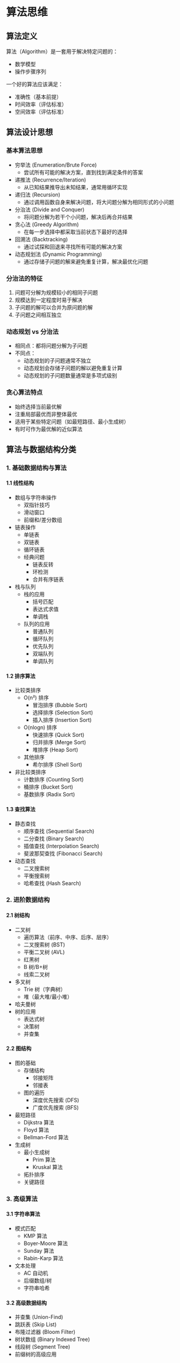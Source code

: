 # 算法思维

## 算法定义

算法（Algorithm）是一套用于解决特定问题的：

- 数学模型
- 操作步骤序列

一个好的算法应该满足：

- 准确性（基本前提）
- 时间效率（评估标准）
- 空间效率（评估标准）

## 算法设计思想

### 基本算法思想

- 穷举法 (Enumeration/Brute Force)
  - 尝试所有可能的解决方案，直到找到满足条件的答案
- 递推法 (Recurrence/Iteration)
  - 从已知结果推导出未知结果，通常用循环实现
- 递归法 (Recursion)
  - 通过调用函数自身来解决问题，将大问题分解为相同形式的小问题
- 分治法 (Divide and Conquer)
  - 将问题分解为若干个小问题，解决后再合并结果
- 贪心法 (Greedy Algorithm)
  - 在每一步选择中都采取当前状态下最好的选择
- 回溯法 (Backtracking)
  - 通过试探和回退来寻找所有可能的解决方案
- 动态规划法 (Dynamic Programming)
  - 通过存储子问题的解来避免重复计算，解决最优化问题

### 分治法的特征

1. 问题可分解为规模较小的相同子问题
2. 规模达到一定程度时易于解决
3. 子问题的解可以合并为原问题的解
4. 子问题之间相互独立

### 动态规划 vs 分治法

- 相同点：都将问题分解为子问题
- 不同点：
  - 动态规划的子问题通常不独立
  - 动态规划会存储子问题的解以避免重复计算
  - 动态规划的子问题数量通常是多项式级别

### 贪心算法特点

- 始终选择当前最优解
- 注重局部最优而非整体最优
- 适用于某些特定问题（如最短路径、最小生成树）
- 有时可作为最优解的近似算法

## 算法与数据结构分类

### 1. 基础数据结构与算法

#### 1.1 线性结构

- 数组与字符串操作
  - 双指针技巧
  - 滑动窗口
  - 前缀和/差分数组
- 链表操作
  - 单链表
  - 双链表
  - 循环链表
  - 经典问题
    - 链表反转
    - 环检测
    - 合并有序链表
- 栈与队列
  - 栈的应用
    - 括号匹配
    - 表达式求值
    - 单调栈
  - 队列的应用
    - 普通队列
    - 循环队列
    - 优先队列
    - 双端队列
    - 单调队列

#### 1.2 排序算法

- 比较类排序
  - O(n²) 排序
    - 冒泡排序 (Bubble Sort)
    - 选择排序 (Selection Sort)
    - 插入排序 (Insertion Sort)
  - O(nlogn) 排序
    - 快速排序 (Quick Sort)
    - 归并排序 (Merge Sort)
    - 堆排序 (Heap Sort)
  - 其他排序
    - 希尔排序 (Shell Sort)
- 非比较类排序
  - 计数排序 (Counting Sort)
  - 桶排序 (Bucket Sort)
  - 基数排序 (Radix Sort)

#### 1.3 查找算法

- 静态查找
  - 顺序查找 (Sequential Search)
  - 二分查找 (Binary Search)
  - 插值查找 (Interpolation Search)
  - 斐波那契查找 (Fibonacci Search)
- 动态查找
  - 二叉搜索树
  - 平衡搜索树
  - 哈希查找 (Hash Search)

### 2. 进阶数据结构

#### 2.1 树结构

- 二叉树
  - 遍历算法（前序、中序、后序、层序）
  - 二叉搜索树 (BST)
  - 平衡二叉树 (AVL)
  - 红黑树
  - B 树/B+树
  - 线索二叉树
- 多叉树
  - Trie 树（字典树）
  - 堆（最大堆/最小堆）
- 哈夫曼树
- 树的应用
  - 表达式树
  - 决策树
  - 并查集

#### 2.2 图结构

- 图的基础
  - 存储结构
    - 邻接矩阵
    - 邻接表
  - 图的遍历
    - 深度优先搜索 (DFS)
    - 广度优先搜索 (BFS)
- 最短路径
  - Dijkstra 算法
  - Floyd 算法
  - Bellman-Ford 算法
- 生成树
  - 最小生成树
    - Prim 算法
    - Kruskal 算法
  - 拓扑排序
  - 关键路径

### 3. 高级算法

#### 3.1 字符串算法

- 模式匹配
  - KMP 算法
  - Boyer-Moore 算法
  - Sunday 算法
  - Rabin-Karp 算法
- 文本处理
  - AC 自动机
  - 后缀数组/树
  - 字符串哈希

#### 3.2 高级数据结构

- 并查集 (Union-Find)
- 跳跃表 (Skip List)
- 布隆过滤器 (Bloom Filter)
- 树状数组 (Binary Indexed Tree)
- 线段树 (Segment Tree)
- 前缀树的高级应用
